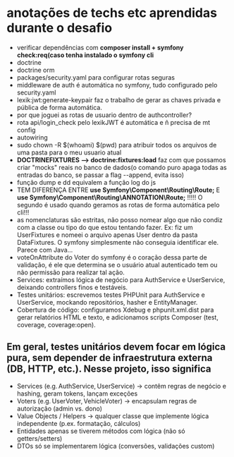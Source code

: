 # anotações de techs etc aprendidas durante o desafio

- verificar dependências com **composer install + symfony check:req(caso tenha instalado o symfony cli**
- doctrine
- doctrine orm
- packages/security.yaml para configurar rotas seguras
- middleware de auth é automática no symfony, tudo configurado pelo security.yaml
- lexik:jwt:generate-keypair faz o trabalho de gerar as chaves privada e pública de forma automática.
- por que joguei as rotas de usuario dentro de authcontroller?
- rota api/login_check pelo lexikJWT é automática e ñ precisa de mt config
- autowiring
- sudo chown -R $(whoami) $(pwd) para atribuir todos os arquivos de uma pasta para o meu usuario atual
- **DOCTRINEFIXTURES --> doctrine:fixtures:load**  faz com que possamos criar "mocks" reais no banco de dados(o comando puro apaga todas as entradas do banco, se passar a flag --append, evita isso)
- função dump e dd equivalem a função log do js
- TEM DIFERENÇA ENTRE **use Symfony\Component\Routing\Route;** E **use Symfony\Component\Routing\ANNOTATION\Route;** !!!!! O segundo é usado quando geramos as rotas de forma automática pelo cli!!!
- as nomenclaturas são estritas, não posso nomear algo que não condiz com a classe ou tipo do que estou tentando fazer. Ex: fiz um UserFixtures e nomeei o arquivo apenas User dentro da pasta DataFixtures. O symfony simplesmente não conseguia identificar ele. Parece com Java...
- voteOnAttribute do Voter do symfony é o coração dessa parte de validação, é ele que determina se o usuário atual autenticado tem ou não permissão para realizar tal ação.
- Services: extraímos lógica de negócio para AuthService e UserService, deixando controllers finos e testáveis.
- Testes unitários: escrevemos testes PHPUnit para AuthService e UserService, mockando repositórios, hasher e EntityManager.
- Cobertura de código: configuramos Xdebug e phpunit.xml.dist para gerar relatórios HTML e texto, e adicionamos scripts Composer (test, coverage, coverage:open).

##  Em geral, testes unitários devem focar em lógica pura, sem depender de infraestrutura externa (DB, HTTP, etc.). Nesse projeto, isso significa

- Services (e.g. AuthService, UserService) → contêm regras de negócio e hashing, geram tokens, lançam exceções
- Voters (e.g. UserVoter, VehicleVoter) → encapsulam regras de autorização (admin vs. dono)
- Value Objects / Helpers → qualquer classe que implemente lógica independente (p.ex. formatação, cálculos)
- Entidades apenas se tiverem métodos com lógica (não só getters/setters)
- DTOs só se implementarem lógica (conversões, validações custom)
